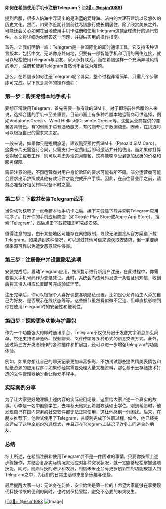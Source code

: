 **如何在希腊使用手机卡注册Telegram？[[TG💪+ @esim1088](https://t.me/s/esim1088)]**

提到希腊，很多人脑海中浮现出的是湛蓝的爱琴海、洁白的大理石建筑以及悠久的历史文化。然而，如果你近期计划前往希腊旅行或长期居住，除了欣赏美景之外，可能还会关心如何在当地使用手机卡注册和使用Telegram这款全球流行的通讯软件。本文将详细为你解答这一问题，并提供实用的操作指南。

首先，让我们明确一点：Telegram是一款国际化的即时通讯工具，它支持多种语言版本，包括中文。无论你身处何地，只要有一部智能手机和可用的网络连接，就可以轻松使用Telegram与朋友、家人保持联系。而在希腊这样一个充满异域风情的地方，注册和使用Telegram自然也不会成为难题。

那么，在希腊该如何注册Telegram呢？其实，整个过程非常简单，只需几个步骤即可完成。以下就是具体的操作流程：

### 第一步：购买希腊本地手机卡

要想正常使用Telegram，首先需要一张有效的SIM卡。对于即将前往希腊的人来说，选择合适的手机卡至关重要。目前市面上有多种希腊本地运营商可供选择，例如Vodafone Greece、Wind Hellas和Cosmote Greece等。这些运营商提供的套餐各具特色，有的侧重于语音通话服务，有的则专注于数据流量。因此，在挑选时可以根据自己的需求来决定。

一般来说，如果你只是短期旅游，建议购买预付费SIM卡（Prepaid SIM Card）。这类卡片无需签订合同，只需支付一定费用后即可激活并开始使用。而如果你打算长期居住或者工作，则可以考虑办理包月套餐，这样能够享受到更加优惠的价格和服务保障。

需要注意的是，不同运营商对用户身份验证的要求可能有所不同。部分运营商可能会要求出示护照或其他有效证件才能完成开户手续。因此，在前往营业厅之前，请务必准备好相关材料以备不时之需。

### 第二步：下载并安装Telegram应用

当你成功获取了一张希腊本地手机卡之后，接下来便是下载并安装Telegram应用程序了。打开你的手机应用商店（如Google Play Store或Apple App Store），搜索“Telegram”，然后点击下载按钮即可完成安装。

值得注意的是，由于某些地区可能存在网络限制，导致无法直接从官方渠道下载Telegram。如果遇到这种情况，可以通过其他可信来源获取安装包，但一定要确保来源可靠以免遭受恶意软件侵害。

### 第三步：注册账户并设置隐私选项

安装完成后，启动Telegram应用，按照提示进行新用户注册。在此过程中，你需要输入手机号码作为登录凭证。此时，系统会向该号码发送一条验证码短信，收到后将其填入相应位置即可完成验证环节。

注册完毕后，你可以根据个人喜好调整各项隐私设置，比如是否允许陌生人添加自己为好友、是否展示在线状态等等。这些细节虽然看似微不足道，但却直接影响到你在使用Telegram时的安全性和便利性。

### 第四步：探索更多功能与扩展包

作为一个功能强大的即时通讯平台，Telegram不仅仅局限于发送文字消息那么简单。它还支持语音通话、视频聊天、文件传输等多种形式的信息交流方式。此外，通过第三方开发者制作的各种插件和扩展包，还可以进一步增强Telegram的功能体验。

例如，如果你想让自己的聊天记录更加丰富多彩，不妨试试那些提供精美表情包和贴纸资源的应用程序；如果你经常需要处理大量文档资料，那么基于云存储技术打造的文件管理器绝对会让你爱不释手。

### 实际案例分享

为了让大家更好地理解上述内容的实际应用场景，这里给大家讲述一个真实的故事。小李是一名中国留学生，去年秋天他来到希腊攻读硕士学位。刚到希腊时，他发现自己在国内常用的社交软件都无法正常使用，这让他感到十分困扰。后来，在朋友推荐下，他尝试使用了Telegram，并顺利完成了注册过程。如今，他已经完全适应了这种全新的沟通模式，并且还在Telegram上结识了许多志同道合的朋友。

### 总结

综上所述，在希腊注册和使用Telegram并不是一件困难的事情。只要你按照上述步骤操作，并结合自身实际情况灵活应对各种突发状况，就一定能够轻松掌握这项技能。同时，随着科技的进步和发展，相信未来还会有更多创新性的功能被加入到Telegram之中，为我们的日常生活带来更多乐趣与便捷。

最后提醒大家一句：无论身在何处，安全始终是第一位的！希望大家能够在享受现代科技带来的便利的同时，也时刻保持警惕，避免不必要的麻烦发生。

[[TG💪+ @esim1088](https://t.me/s/esim1088) ![Image](https://i.postimg.cc/4NQfJmqS/Snipaste-2025-05-13-00-14-12.png)]